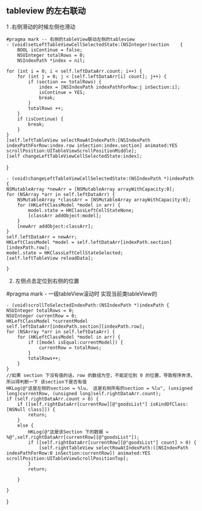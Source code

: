 ## tableview 的左右联动
1 .右侧滑动的时候左侧也滑动


    #pragma mark -- 右侧的tableView联动左侧的tableview
	- (void)setLeftTableViewCellSelectedState:(NSInteger)section 	{
    	BOOL isContinue = false;
   	 	NSUInteger totalRows = 0;
	    NSIndexPath *index = nil;
    
    for (int i = 0; i < self.leftDataArr.count; i++) {
        for (int j = 0; j < [self.leftDataArr[i] count]; j++) {
            if (section == totalRows) {
                index = [NSIndexPath indexPathForRow:j inSection:i];
                isContinue = YES;
                break;
            }
            totalRows ++;
        }
        if (isContinue) {
            break;
        }
    }
    [self.leftTableView selectRowAtIndexPath:[NSIndexPath indexPathForRow:index.row inSection:index.section] animated:YES scrollPosition:UITableViewScrollPositionMiddle];
    [self changeLeftTableViewCellSelectedState:index];
}

	- (void)changeLeftTableViewCellSelectedState:(NSIndexPath *)indexPath {
    NSMutableArray *newArr = [NSMutableArray arrayWithCapacity:0];
    for (NSArray *arr in self.leftDataArr) {
        NSMutableArray *classArr = [NSMutableArray arrayWithCapacity:0];
        for (HKLeftClassModel *model in arr) {
            model.state = HKClassLeftCellStateNone;
            [classArr addObject:model];
        }
        [newArr addObject:classArr];
    }
    self.leftDataArr = newArr;
    HKLeftClassModel *model = self.leftDataArr[indexPath.section][indexPath.row];
    model.state = HKClassLeftCellStateSelected;
    [self.leftTableView reloadData];

	}
	
2. 左侧点击定位到右侧的位置

#pragma mark - 一级tableView滚动时 实现当前类tableView的
	
	
	

	- (void)scrollToSelectedIndexPath:(NSIndexPath *)indexPath {
    NSUInteger totalRows = 0;
    NSUInteger currentRow = 0;
    HKLeftClassModel *currentModel  	self.leftDataArr[indexPath.section][indexPath.row];
    for (NSArray *arr in self.leftDataArr) {
        for (HKLeftClassModel *model in arr) {
            if ([model isEqual:currentModel]) {
                currentRow = totalRows;
            }
            totalRows++;
        }
    }
    //如果 section 下没有值的话，row 的数组为空，不能定位到 0 的位置，导致程序奔溃，所以得判断一下 该section下是否有值
    HKLog(@"这是左侧的section = %lu， 这是右侧所有的section = %lu", (unsigned long)currentRow, (unsigned long)self.rightDataArr.count);
    if (self.rightDataArr.count > 0) {
        if ([self.rightDataArr[currentRow][@"goodsList"] isKindOfClass:[NSNull class]]) {
            return;
        }
        else {
            HKLog(@"这是该Section 下的数据 = %@",self.rightDataArr[currentRow][@"goodsList"]);
            if ([self.rightDataArr[currentRow][@"goodsList"] count] > 0) {
                [self.rightTableView selectRowAtIndexPath:([NSIndexPath indexPathForRow:0 inSection:currentRow]) animated:YES scrollPosition:UITableViewScrollPositionTop];
            }
            return;
            
        }

    }
}

